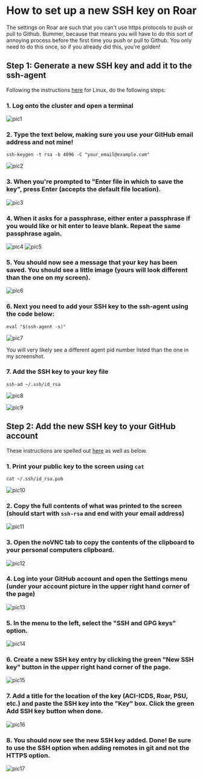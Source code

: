 # How to set up a new SSH key on Roar

The settings on Roar are such that you can't use https protocols to push or pull to Github. Bummer, because that means you will have to do this sort of annoying process before the first time you push or pull to Github. You only need to do this once, so if you already did this, you're golden!

## Step 1: Generate a new SSH key and add it to the ssh-agent

Following the instructions [here](https://docs.github.com/en/free-pro-team@latest/github/authenticating-to-github/generating-a-new-ssh-key-and-adding-it-to-the-ssh-agent) for Linux, do the following steps: 

### 1. Log onto the cluster and open a terminal

![pic1](pic1.png)

### 2. Type the text below, making sure you use _your_ GitHub email address and not mine!

`ssh-keygen -t rsa -b 4096 -C "your_email@example.com"`  

![pic2](pic2.png)

### 3. When you're prompted to "Enter file in which to save the key", press Enter (accepts the default file location).

![pic3](pic3.png)

### 4. When it asks for a passphrase, either enter a passphrase if you would like or hit enter to leave blank. Repeat the same passphrase again.

![pic4](pic4.png)
![pic5](pic5.png)

### 5. You should now see a message that your key has been saved. You should see a little image (yours will look different than the one on my screen).

![pic6](pic6.png)

### 6. Next you need to add your SSH key to the ssh-agent using the code below:

`eval "$(ssh-agent -s)"`

![pic7](pic7.png)

You will very likely see a different agent pid number listed than the one in my screenshot.

### 7. Add the SSH key to your key file 

`ssh-ad ~/.ssh/id_rsa`

![pic8](pic8.png)

![pic9](pic9.png)

## Step 2: Add the new SSH key to your GitHub account

These instructions are spelled out [here](https://docs.github.com/en/free-pro-team@latest/github/authenticating-to-github/adding-a-new-ssh-key-to-your-github-account) as well as below. 

### 1. Print your public key to the screen using `cat`

`cat ~/.ssh/id_rsa.pub`

![pic10](pic10.png)

### 2. Copy the full contents of what was printed to the screen (should start with `ssh-rsa` and end with your email address)

![pic11](pic11.png)

### 3. Open the noVNC tab to copy the contents of the clipboard to your personal computers clipboard.

![pic12](pic12.png)

### 4. Log into your GitHub account and open the Settings menu (under your account picture in the upper right hand corner of the page)

![pic13](pic13.png)

### 5. In the menu to the left, select the "SSH and GPG keys" option.

![pic14](pic14.png)

### 6. Create a new SSH key entry by clicking the green "New SSH key" button in the upper right hand corner of the page.

![pic15](pic15.png)

### 7. Add a title for the location of the key (ACI-ICDS, Roar, PSU, etc.) and paste the SSH key into the "Key" box. Click the green Add SSH key button when done. 

![pic16](pic16.png)

### 8. You should now see the new SSH key added. Done! Be sure to use the SSH option when adding remotes in git and not the HTTPS option. 

![pic17](pic17.png)
